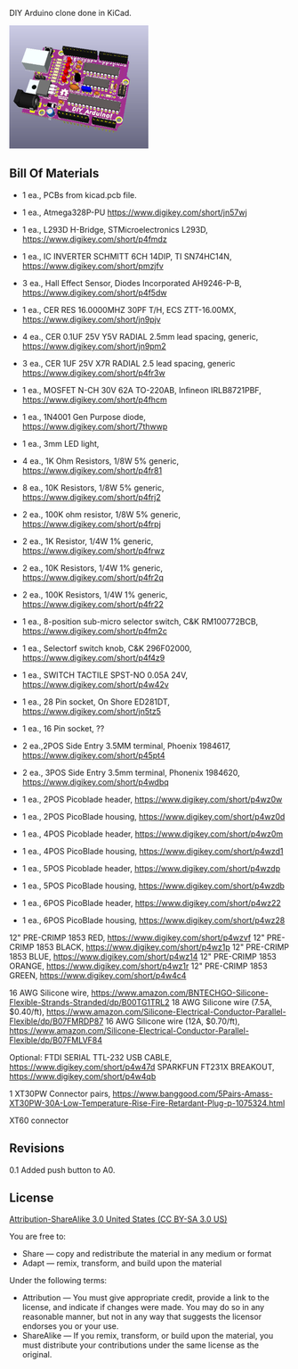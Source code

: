 DIY Arduino clone done in KiCad.

![Picture](images/project.png) 



Bill Of Materials
----------------
- 1 ea., PCBs from kicad.pcb file.

- 1 ea., Atmega328P-PU https://www.digikey.com/short/jn57wj
- 1 ea., L293D H-Bridge, STMicroelectronics L293D, https://www.digikey.com/short/p4fmdz
- 1 ea., IC INVERTER SCHMITT 6CH 14DIP, TI SN74HC14N, https://www.digikey.com/short/pmzjfv
- 3 ea., Hall Effect Sensor, Diodes Incorporated AH9246-P-B, https://www.digikey.com/short/p4f5dw
- 1 ea., CER RES 16.0000MHZ 30PF T/H, ECS ZTT-16.00MX, https://www.digikey.com/short/jn9pjv
- 4 ea., CER 0.1UF 25V Y5V RADIAL 2.5mm lead spacing, generic, https://www.digikey.com/short/jn9pm2
- 3 ea., CER 1UF 25V X7R RADIAL 2.5 lead spacing, generic https://www.digikey.com/short/p4fr3w
- 1 ea., MOSFET N-CH 30V 62A TO-220AB, Infineon IRLB8721PBF, https://www.digikey.com/short/p4fhcm
- 1 ea., 1N4001 Gen Purpose diode, https://www.digikey.com/short/7thwwp
- 1 ea., 3mm LED light, 
- 4 ea., 1K Ohm Resistors, 1/8W 5% generic, https://www.digikey.com/short/p4fr81
- 8 ea., 10K Resistors, 1/8W 5% generic, https://www.digikey.com/short/p4frj2 
- 2 ea., 100K ohm resistor, 1/8W 5% generic, https://www.digikey.com/short/p4frpj

- 2 ea., 1K Resistor, 1/4W 1% generic, https://www.digikey.com/short/p4frwz
- 2 ea., 10K Resistors, 1/4W 1% generic, https://www.digikey.com/short/p4fr2q
- 2 ea., 100K Resistors, 1/4W 1% generic, https://www.digikey.com/short/p4fr22

- 1 ea., 8-position sub-micro selector switch, C&K RM100772BCB, https://www.digikey.com/short/p4fm2c
- 1 ea., Selectorf switch knob, C&K 296F02000, https://www.digikey.com/short/p4f4z9
- 1 ea., SWITCH TACTILE SPST-NO 0.05A 24V, https://www.digikey.com/short/p4w42v

- 1 ea., 28 Pin socket, On Shore ED281DT, https://www.digikey.com/short/jn5tz5
- 1 ea., 16 Pin socket, ??

- 2 ea.,2POS Side Entry 3.5MM terminal, Phoenix 1984617, https://www.digikey.com/short/p45pt4
	
- 2 ea., 3POS Side Entry 3.5mm terminal, Phonenix 1984620, https://www.digikey.com/short/p4wdbq

- 1 ea., 2POS Picoblade header, https://www.digikey.com/short/p4wz0w
- 1 ea., 2POS PicoBlade housing, https://www.digikey.com/short/p4wz0d

- 1 ea., 4POS Picoblade header, https://www.digikey.com/short/p4wz0m
- 1 ea., 4POS PicoBlade housing, https://www.digikey.com/short/p4wzd1

- 1 ea., 5POS Picoblade header, https://www.digikey.com/short/p4wzdp
- 1 ea., 5POS PicoBlade housing, https://www.digikey.com/short/p4wzdb

- 1 ea., 6POS PicoBlade header, https://www.digikey.com/short/p4wz22
- 1 ea., 6POS PicoBlade housing, https://www.digikey.com/short/p4wz28

12" PRE-CRIMP 1853 RED, https://www.digikey.com/short/p4wzvf
12" PRE-CRIMP 1853 BLACK, https://www.digikey.com/short/p4wz1p
12" PRE-CRIMP 1853 BLUE, https://www.digikey.com/short/p4wz14
12" PRE-CRIMP 1853 ORANGE, https://www.digikey.com/short/p4wz1r
12" PRE-CRIMP 1853 GREEN, https://www.digikey.com/short/p4w4c4

16 AWG Silicone wire, https://www.amazon.com/BNTECHGO-Silicone-Flexible-Strands-Stranded/dp/B00TG1TRL2
18 AWG Silicone wire (7.5A, $0.40/ft), https://www.amazon.com/Silicone-Electrical-Conductor-Parallel-Flexible/dp/B07FMRDP87
16 AWG Silicone wire (12A, $0.70/ft), https://www.amazon.com/Silicone-Electrical-Conductor-Parallel-Flexible/dp/B07FMLVF84

Optional:
FTDI SERIAL TTL-232 USB CABLE, https://www.digikey.com/short/p4w47d
SPARKFUN FT231X BREAKOUT, https://www.digikey.com/short/p4w4qb

1 XT30PW Connector pairs, https://www.banggood.com/5Pairs-Amass-XT30PW-30A-Low-Temperature-Rise-Fire-Retardant-Plug-p-1075324.html

XT60 connector

Revisions
----------------
0.1 Added push button to A0.


License
----------------
[Attribution-ShareAlike 3.0 United States (CC BY-SA 3.0 US)](https://creativecommons.org/licenses/by-sa/3.0/us/)

You are free to:

- Share — copy and redistribute the material in any medium or format
- Adapt — remix, transform, and build upon the material

Under the following terms:

- Attribution — You must give appropriate credit, provide a link to the license, and indicate if changes were made. You may do so in any reasonable manner, but not in any way that suggests the licensor endorses you or your use.
- ShareAlike — If you remix, transform, or build upon the material, you must distribute your contributions under the same license as the original.